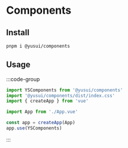# Components

## Install

```bash
pnpm i @yusui/components
```

## Usage

:::code-group

```js [main.js]
import YSComponents from '@yusui/components'
import '@yusui/components/dist/index.css'
import { createApp } from 'vue'

import App from './App.vue'

const app = createApp(App)
app.use(YSComponents)
```

:::
